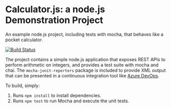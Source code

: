 Calculator.js: a node.js Demonstration Project
==============================================
An example node.js project, including tests with mocha, that behaves like
a pocket calculator.

[![Build Status](https://kaloontung.visualstudio.com/AzureDevOpsLabs/_apis/build/status/orionispax.calculator?branchName=master)](https://kaloontung.visualstudio.com/AzureDevOpsLabs/_build/latest?definitionId=2&branchName=master)

The project contains a simple node.js application that exposes REST APIs
to perform arithmetic on integers, and provides a test suite with mocha
and chai.  The `mocha-junit-reporters` package is included to provide XML
output that can be presented in a continuous integration tool like
[Azure DevOps](https://azure.com/devops).

To build, simply:

1. Runs `npm install` to install dependencies.
2. Runs `npm test` to run Mocha and execute the unit tests.

